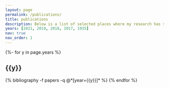 ```yaml
---
layout: page
permalink: /publications/
title: publications
description: Below is a list of selected places where my research has seen the light of day categorized by date. I have included the citations and any downloadable documents (subject to availability). Please check out my CV for more citations!
years: [2021, 2019, 2018, 2017, 1935]
nav: true
nav_order: 1
---
```

<!-- _pages/publications.md -->
<div class="publications">

{%- for y in page.years %}
  <h2 class="year">{{y}}</h2>
  {% bibliography -f papers -q @*[year={{y}}]* %}
{% endfor %}

</div>
